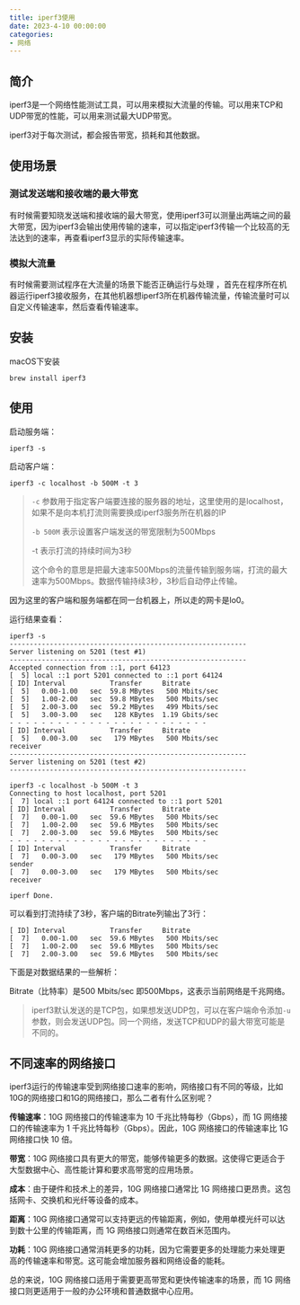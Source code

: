 ```yaml
---
title: iperf3使用
date: 2023-4-10 00:00:00
categories:
- 网络
---
```


## 简介

iperf3是一个网络性能测试工具，可以用来模拟大流量的传输。可以用来TCP和UDP带宽的性能，可以用来测试最大UDP带宽。

iperf3对于每次测试，都会报告带宽，损耗和其他数据。

## 使用场景

### 测试发送端和接收端的最大带宽

有时候需要知晓发送端和接收端的最大带宽，使用iperf3可以测量出两端之间的最大带宽，因为iperf3会输出使用传输的速率，可以指定iperf3传输一个比较高的无法达到的速率，再查看iperf3显示的实际传输速率。

### 模拟大流量

有时候需要测试程序在大流量的场景下能否正确运行与处理 ，首先在程序所在机器运行iperf3接收服务，在其他机器想iperf3所在机器传输流量，传输流量时可以自定义传输速率，然后查看传输速率。

## 安装

macOS下安装

```shell
brew install iperf3
```

## 使用

启动服务端：

```shell
iperf3 -s
```

启动客户端：

```
iperf3 -c localhost -b 500M -t 3
```

> `-c` 参数用于指定客户端要连接的服务器的地址，这里使用的是localhost，如果不是向本机打流则需要换成iperf3服务所在机器的IP
>
> `-b 500M` 表示设置客户端发送的带宽限制为500Mbps
>
> -t 表示打流的持续时间为3秒
>
> 这个命令的意思是把最大速率500Mbps的流量传输到服务端，打流的最大速率为500Mbps。数据传输持续3秒，3秒后自动停止传输。

因为这里的客户端和服务端都在同一台机器上，所以走的网卡是lo0。

运行结果查看：

```shell
iperf3 -s                                              
-----------------------------------------------------------
Server listening on 5201 (test #1)
-----------------------------------------------------------
Accepted connection from ::1, port 64123
[  5] local ::1 port 5201 connected to ::1 port 64124
[ ID] Interval           Transfer     Bitrate
[  5]   0.00-1.00   sec  59.8 MBytes   500 Mbits/sec
[  5]   1.00-2.00   sec  59.8 MBytes   500 Mbits/sec
[  5]   2.00-3.00   sec  59.2 MBytes   499 Mbits/sec
[  5]   3.00-3.00   sec   128 KBytes  1.19 Gbits/sec
- - - - - - - - - - - - - - - - - - - - - - - - -
[ ID] Interval           Transfer     Bitrate
[  5]   0.00-3.00   sec   179 MBytes   500 Mbits/sec                  receiver
-----------------------------------------------------------
Server listening on 5201 (test #2)
-----------------------------------------------------------
```

```shell
iperf3 -c localhost -b 500M -t 3          
Connecting to host localhost, port 5201
[  7] local ::1 port 64124 connected to ::1 port 5201
[ ID] Interval           Transfer     Bitrate
[  7]   0.00-1.00   sec  59.6 MBytes   500 Mbits/sec
[  7]   1.00-2.00   sec  59.6 MBytes   500 Mbits/sec
[  7]   2.00-3.00   sec  59.6 MBytes   500 Mbits/sec
- - - - - - - - - - - - - - - - - - - - - - - - -
[ ID] Interval           Transfer     Bitrate
[  7]   0.00-3.00   sec   179 MBytes   500 Mbits/sec                  sender
[  7]   0.00-3.00   sec   179 MBytes   500 Mbits/sec                  receiver

iperf Done.
```

可以看到打流持续了3秒，客户端的Bitrate列输出了3行：

```shell
[ ID] Interval           Transfer     Bitrate
[  7]   0.00-1.00   sec  59.6 MBytes   500 Mbits/sec
[  7]   1.00-2.00   sec  59.6 MBytes   500 Mbits/sec
[  7]   2.00-3.00   sec  59.6 MBytes   500 Mbits/sec
```

下面是对数据结果的一些解析：

Bitrate（比特率）是500 Mbits/sec 即500Mbps，这表示当前网络是千兆网络。

> iperf3默认发送的是TCP包，如果想发送UDP包，可以在客户端命令添加`-u`参数，则会发送UDP包。同一个网络，发送TCP和UDP的最大带宽可能是不同的。

## 不同速率的网络接口

iperf3运行的传输速率受到网络接口速率的影响，网络接口有不同的等级，比如10G的网络接口和1G的网络接口，那么二者有什么区别呢？

**传输速率**：10G 网络接口的传输速率为 10 千兆比特每秒（Gbps），而 1G 网络接口的传输速率为 1 千兆比特每秒（Gbps）。因此，10G 网络接口的传输速率比 1G 网络接口快 10 倍。

**带宽**：10G 网络接口具有更大的带宽，能够传输更多的数据。这使得它更适合于大型数据中心、高性能计算和要求高带宽的应用场景。

**成本**：由于硬件和技术上的差异，10G 网络接口通常比 1G 网络接口更昂贵。这包括网卡、交换机和光纤等设备的成本。

**距离**：10G 网络接口通常可以支持更远的传输距离，例如，使用单模光纤可以达到数十公里的传输距离，而 1G 网络接口则通常在数百米范围内。

**功耗**：10G 网络接口通常消耗更多的功耗，因为它需要更多的处理能力来处理更高的传输速率和带宽。这可能会增加服务器和网络设备的能耗。

总的来说，10G 网络接口适用于需要更高带宽和更快传输速率的场景，而 1G 网络接口则更适用于一般的办公环境和普通数据中心应用。

